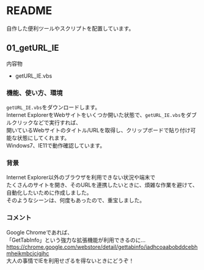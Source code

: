 # README
自作した便利ツールやスクリプトを配置しています。

## 01_getURL_IE
内容物
* getURL_IE.vbs

### 機能、使い方、環境
`getURL_IE.vbs`をダウンロードします。  
Internet ExplorerをWebサイトをいくつか開いた状態で、`getURL_IE.vbs`をダブルクリックなどで実行すれば、  
開いているWebサイトのタイトル/URLを取得し、クリップボードで貼り付け可能な状態にしてくれます。  
Windows7、IE11で動作確認しています。  

### 背景
Internet Explorer以外のブラウザを利用できない状況や端末で  
たくさんのサイトを開き、そのURLを連携したいときに、煩雑な作業を避けて、自動化したいために作成しました。  
そのようなシーンは、何度もあったので、重宝しました。  

### コメント
Google Chromeであれば、  
「GetTabInfo」という強力な拡張機能が利用できるのに...  
 https://chrome.google.com/webstore/detail/gettabinfo/iadhcoaabobddcebhmheikmbcjcigjhc  
大人の事情でIEを利用せざるを得ないときにどうぞ！  
